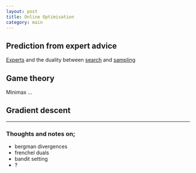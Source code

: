 ```yaml
---
layout: post
title: Online Optimisation
category: main
---
```


## Prediction from expert advice

[Experts]() and the duality between [search]() and [sampling]()

## Game theory

Minimax …

## Gradient descent



***

### Thoughts and notes on;

* bergman divergences
* frenchel duals
* bandit setting
* ?